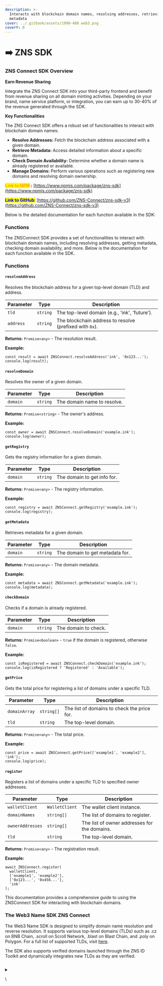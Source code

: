 ```yaml
---
description: >-
  Interacts with blockchain domain names, resolving addresses, retrieving
  metadata
cover: ../.gitbook/assets/1990-480 web3.png
coverY: 0
---
```


# ➡️ ZNS SDK

### ZNS Connect SDK Overview

**Earn Revenue Sharing**

Integrate the ZNS Connect SDK into your third-party frontend and benefit from revenue sharing on all domain minting activities. Depending on your brand, name service platform, or integration, you can earn up to 30-40% of the revenue generated through the SDK.

**Key Functionalities**

The ZNS Connect SDK offers a robust set of functionalities to interact with blockchain domain names:

* **Resolve Addresses:** Fetch the blockchain address associated with a given domain.
* **Retrieve Metadata:** Access detailed information about a specific domain.
* **Check Domain Availability:** Determine whether a domain name is already registered or available.
* **Manage Domains:** Perform various operations such as registering new domains and resolving domain ownership.

<mark style="color:orange;">**Link to NPM**</mark>**&#x20;:** [https://www.npmjs.com/package/zns-sdk](https://www.npmjs.com/package/zns-sdk)

<mark style="color:blue;">**Link to GitHub**</mark><mark style="color:blue;">:</mark> [https://github.com/ZNS-Connect/zns-sdk-v3](https://github.com/ZNS-Connect/zns-sdk-v3)

Below is the detailed documentation for each function available in the SDK:

### Functions

The ZNSConnect SDK provides a set of functionalities to interact with blockchain domain names, including resolving addresses, getting metadata, checking domain availability, and more. Below is the documentation for each function available in the SDK.

### Functions



#### `resolveAddress`



Resolves the blockchain address for a given top-level domain (TLD) and address.

| Parameter | Type     | Description                                             |
| --------- | -------- | ------------------------------------------------------- |
| `tld`     | `string` | The top-level domain (e.g., 'ink', 'future').           |
| `address` | `string` | The blockchain address to resolve (prefixed with `0x`). |

**Returns:** `Promise<any>` - The resolution result.

**Example:**

```
const result = await ZNSConnect.resolveAddress('ink', '0x123...');
console.log(result);
```

#### `resolveDomain`



Resolves the owner of a given domain.

| Parameter | Type     | Description                 |
| --------- | -------- | --------------------------- |
| `domain`  | `string` | The domain name to resolve. |

**Returns:** `Promise<string>` - The owner's address.

**Example:**

```
const owner = await ZNSConnect.resolveDomain('example.ink');
console.log(owner);
```

#### `getRegistry`



Gets the registry information for a given domain.

| Parameter | Type     | Description                 |
| --------- | -------- | --------------------------- |
| `domain`  | `string` | The domain to get info for. |

**Returns:** `Promise<any>` - The registry information.

**Example:**

```
const registry = await ZNSConnect.getRegistry('example.ink');
console.log(registry);
```

#### `getMetadata`



Retrieves metadata for a given domain.

| Parameter | Type     | Description                     |
| --------- | -------- | ------------------------------- |
| `domain`  | `string` | The domain to get metadata for. |

**Returns:** `Promise<any>` - The domain metadata.

**Example:**

```
const metadata = await ZNSConnect.getMetadata('example.ink');
console.log(metadata);
```

#### `checkDomain`



Checks if a domain is already registered.

| Parameter | Type     | Description          |
| --------- | -------- | -------------------- |
| `domain`  | `string` | The domain to check. |

**Returns:** `Promise<boolean>` - `true` if the domain is registered, otherwise `false`.

**Example:**

```
const isRegistered = await ZNSConnect.checkDomain('example.ink');
console.log(isRegistered ? 'Registered' : 'Available');
```

#### `getPrice`



Gets the total price for registering a list of domains under a specific TLD.

| Parameter     | Type       | Description                                 |
| ------------- | ---------- | ------------------------------------------- |
| `domainArray` | `string[]` | The list of domains to check the price for. |
| `tld`         | `string`   | The top-level domain.                       |

**Returns:** `Promise<any>` - The total price.

**Example:**

```
const price = await ZNSConnect.getPrice(['example1', 'example2'], 'ink');
console.log(price);
```

#### `register`



Registers a list of domains under a specific TLD to specified owner addresses.

| Parameter        | Type           | Description                                  |
| ---------------- | -------------- | -------------------------------------------- |
| `walletClient`   | `WalletClient` | The wallet client instance.                  |
| `domainNames`    | `string[]`     | The list of domains to register.             |
| `ownerAddresses` | `string[]`     | The list of owner addresses for the domains. |
| `tld`            | `string`       | The top-level domain.                        |

**Returns:** `Promise<any>` - The registration result.

**Example:**

```
await ZNSConnect.register(
  walletClient,
  ['example1', 'example2'],
  ['0x123...', '0x456...'],
  'ink'
);
```

This documentation provides a comprehensive guide to using the ZNSConnect SDK for interacting with blockchain domains.

### The Web3 Name SDK ZNS Connect

The Web3 Name SDK is designed to simplify domain name resolution and reverse resolution. It supports various top-level domains (TLDs) such as .cz on BNB Chain, .scroll on Scroll Network, .blast on Blast Chain, and .poly on Polygon. For a full list of supported TLDs, visit [here](https://docs.znsconnect.io/developer-guide/contract-address).&#x20;

The SDK also supports verified domains launched through the ZNS ID Toolkit and dynamically integrates new TLDs as they are verified.



```
```

<details>

<summary></summary>



</details>

\
